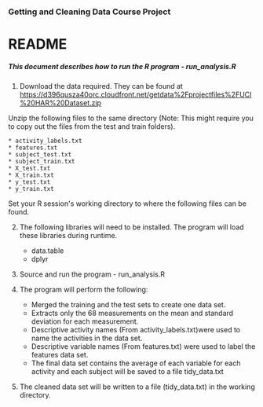 ### Getting and Cleaning Data Course Project
# README

##### This document describes how to run the R program - run_analysis.R


1. Download the data required. They can be found at https://d396qusza40orc.cloudfront.net/getdata%2Fprojectfiles%2FUCI%20HAR%20Dataset.zip 

Unzip the following files to the same directory (Note: This might require you to copy out the files from the test and train folders).

	* activity_labels.txt
	* features.txt
	* subject_test.txt
	* subject_train.txt
	* X_test.txt
	* X_train.txt
	* y_test.txt
	* y_train.txt
		  
   Set your R session's working directory to where the following files can be found.

2. The following libraries will need to be installed. The program will load these libraries during runtime.
	* data.table
	* dplyr

3. Source and run the program - run_analysis.R

4. The program will perform the following:

	* Merged the training and the test sets to create one data set.
	* Extracts only the 68 measurements on the mean and standard deviation for each measurement.
	* Descriptive activity names (From activity_labels.txt)were used to name the activities in the data set.
	* Descriptive variable names (From features.txt) were used to label the features data set.
	* The final data set contains the average of each variable for each activity and each subject will be saved to a file tidy_data.txt

5. The cleaned data set will be written to a file (tidy_data.txt) in the working directory.
